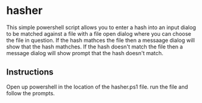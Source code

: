 # hasher
This simple powershell script allows you to enter a hash into an input dialog to be matched against a file with a file open dialog where you can choose the file in question. If the hash mathces the file then a messaage dialog will show that the hash mathches. If the hash doesn't match the file then a message dialog will show prompt that the hash doesn't match. 
## Instructions
Open up powershell in the location of the hasher.ps1 file. run the file and follow the prompts. 

